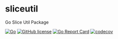 # sliceutil
Go Slice Util Package

[![Go](https://github.com/jdxyw/sliceutil/actions/workflows/go.yml/badge.svg)](https://github.com/jdxyw/sliceutil/actions/workflows/go.yml)
[![GitHub license](https://img.shields.io/badge/license-MIT-blue.svg)](https://raw.githubusercontent.com/jdxyw/sliceutil/master/LICENSE)
[![Go Report Card](https://goreportcard.com/badge/github.com/jdxyw/sliceutil)](https://goreportcard.com/report/github.com/jdxyw/sliceutil)
[![codecov](https://codecov.io/gh/jdxyw/sliceutil/branch/master/graph/badge.svg?token=CD2U9HF77L)](https://codecov.io/gh/jdxyw/sliceutil)

